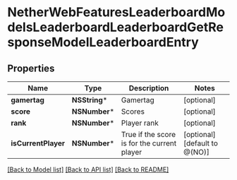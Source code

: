 # NetherWebFeaturesLeaderboardModelsLeaderboardLeaderboardGetResponseModelLeaderboardEntry

## Properties
Name | Type | Description | Notes
------------ | ------------- | ------------- | -------------
**gamertag** | **NSString*** | Gamertag | [optional] 
**score** | **NSNumber*** | Scores | [optional] 
**rank** | **NSNumber*** | Player rank | [optional] 
**isCurrentPlayer** | **NSNumber*** | True if the score is for the current player | [optional] [default to @(NO)]

[[Back to Model list]](../README.md#documentation-for-models) [[Back to API list]](../README.md#documentation-for-api-endpoints) [[Back to README]](../README.md)


